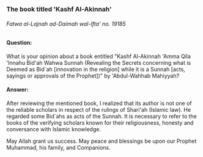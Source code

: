 [_metadata_:title]:- "The book titled Kashf Al-Akinnah"
[_metadata_:author]:- "instagram@Alsalafiyyah"
[_metadata_:date]:- "Dhuʻl-Qiʻdah 2, 1441 AH"
[_metadata_:tags]:- "fatwas, islam, alifta, rulings, shariah"

### The book titled 'Kashf Al-Akinnah'
###### Fatwa al-Lajnah ad-Daimah wal-Ifta' no. 19185

#### Question: 
What is your opinion about a book entitled "Kashf Al-Akinnah 'Amma Qila 'Innahu Bid'ah Wahwa Sunnah (Revealing the Secrets concerning what is Deemed as Bid`ah [innovation in the religion] while it is a Sunnah [acts, sayings or approvals of the Prophet])" by 'Abdul-Wahhab Mahiyyah?

#### Answer: 
After reviewing the mentioned book, I realized that its author is not one of the reliable scholars in respect of the rulings of Shari'ah (Islamic law). He regarded some Bid`ahs as acts of the Sunnah. It is necessary to refer to the books of the verifying scholars known for their religiousness, honesty and conversance with Islamic knowledge.

May Allah grant us success. May peace and blessings be upon our Prophet Muhammad, his family, and Companions. 
